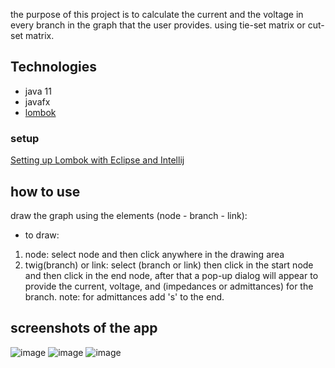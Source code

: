 the purpose of this project is to calculate the current and the voltage in every branch in the graph that the user provides. using tie-set matrix or cut-set matrix.
## Technologies
* java 11
* javafx
* [lombok](https://github.com/projectlombok/lombok)

### setup
 [Setting up Lombok with Eclipse and Intellij](https://www.baeldung.com/lombok-ide)

## how to use
draw the graph using the elements (node - branch - link):
* to draw:
 1. node: select node and then click anywhere in the drawing area 
 2. twig(branch) or link: select (branch or link) then click in the start node and then click in the end node, after that a pop-up dialog will appear to provide the current,    voltage, and (impedances or admittances) for the branch.
 note: for admittances add 's' to the end. 
## screenshots of the app
![image](https://user-images.githubusercontent.com/62031222/146055947-19e17e88-ab44-4d01-8d75-8b4a6e171454.png)
![image](https://user-images.githubusercontent.com/62031222/146056633-7dc3c641-82b2-4aff-b29e-f31ad89fe08e.png)
![image](https://user-images.githubusercontent.com/62031222/146056763-20c1797b-c9e3-4576-bfa6-0c09306be5cb.png)







